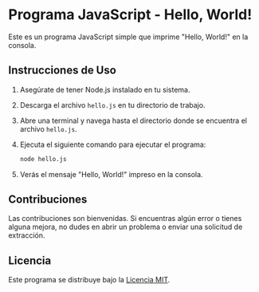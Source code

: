 # Programa JavaScript - Hello, World!

Este es un programa JavaScript simple que imprime "Hello, World!" en la consola.

## Instrucciones de Uso

1. Asegúrate de tener Node.js instalado en tu sistema.
2. Descarga el archivo `hello.js` en tu directorio de trabajo.
3. Abre una terminal y navega hasta el directorio donde se encuentra el archivo `hello.js`.
4. Ejecuta el siguiente comando para ejecutar el programa:

    ```bash
    node hello.js
    ```

5. Verás el mensaje "Hello, World!" impreso en la consola.

## Contribuciones

Las contribuciones son bienvenidas. Si encuentras algún error o tienes alguna mejora, no dudes en abrir un problema o enviar una solicitud de extracción.

## Licencia

Este programa se distribuye bajo la [Licencia MIT](https://opensource.org/licenses/MIT).
